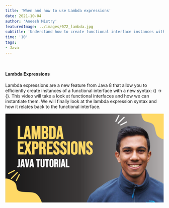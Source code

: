 ```yaml
---
title: 'When and how to use Lambda expressions'
date: 2021-10-04
author: 'Aneesh Mistry'
featuredImage: ../images/072_lambda.jpg
subtitle: 'Understand how to create functional interface instances with a Lambda expression with Java 8'
time: '10'
tags:
- Java
---
```


<br>
<h4>Lambda Expressions</h4>
<p>

Lambda expressions are a new feature from Java 8 that allow you to efficiently create instances of a functional interface with a new syntax: () -> {}.
This video will take a look at functional interfaces and how we can instantiate them. We will finally look at the lambda expression syntax and how it relates back to the functional interface. 

[![YouTube video link](../images/072_lambda.jpg)]( https://youtu.be/IKikmm1ikk0 )
</p>
